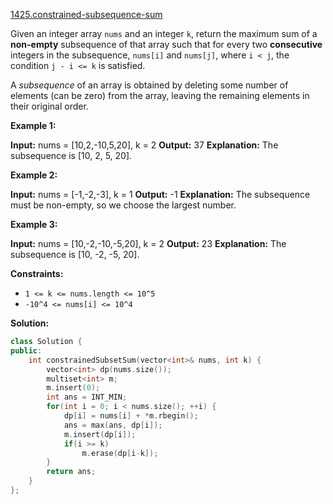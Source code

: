 [1425.constrained-subsequence-sum](https://leetcode.com/problems/constrained-subsequence-sum/)  

Given an integer array `nums` and an integer `k`, return the maximum sum of a **non-empty** subsequence of that array such that for every two **consecutive** integers in the subsequence, `nums[i]` and `nums[j]`, where `i < j`, the condition `j - i <= k` is satisfied.

A _subsequence_ of an array is obtained by deleting some number of elements (can be zero) from the array, leaving the remaining elements in their original order.

**Example 1:**

**Input:** nums = \[10,2,-10,5,20\], k = 2
**Output:** 37
**Explanation:** The subsequence is \[10, 2, 5, 20\].

**Example 2:**

**Input:** nums = \[-1,-2,-3\], k = 1
**Output:** -1
**Explanation:** The subsequence must be non-empty, so we choose the largest number.

**Example 3:**

**Input:** nums = \[10,-2,-10,-5,20\], k = 2
**Output:** 23
**Explanation:** The subsequence is \[10, -2, -5, 20\].

**Constraints:**

*   `1 <= k <= nums.length <= 10^5`
*   `-10^4 <= nums[i] <= 10^4`  



**Solution:**  

```cpp
class Solution {
public:
    int constrainedSubsetSum(vector<int>& nums, int k) {
        vector<int> dp(nums.size());
        multiset<int> m;
        m.insert(0);
        int ans = INT_MIN;
        for(int i = 0; i < nums.size(); ++i) {
            dp[i] = nums[i] + *m.rbegin();
            ans = max(ans, dp[i]);
            m.insert(dp[i]);
            if(i >= k)
                m.erase(dp[i-k]);
        }
        return ans;
    }
};
```
      